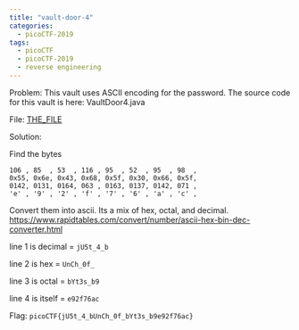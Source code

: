 ```yaml
---
title: "vault-door-4"
categories:
  - picoCTF-2019
tags:
  - picoCTF
  - picoCTF-2019
  - reverse engineering
---
```


Problem: This vault uses ASCII encoding for the password. The source code for this vault is here: VaultDoor4.java

File: [THE_FILE](https://github.com/Yorzaren/ctf/raw/master/picoCTF-2019/problem-files/vault-door-4.java "Download file")

Solution: 

Find the bytes
```
106 , 85  , 53  , 116 , 95  , 52  , 95  , 98  ,
0x55, 0x6e, 0x43, 0x68, 0x5f, 0x30, 0x66, 0x5f,
0142, 0131, 0164, 063 , 0163, 0137, 0142, 071 ,
'e' , '9' , '2' , 'f' , '7' , '6' , 'a' , 'c' ,
```
Convert them into ascii. Its a mix of hex, octal, and decimal. https://www.rapidtables.com/convert/number/ascii-hex-bin-dec-converter.html

line 1 is decimal = ```jU5t_4_b```

line 2 is hex = ```UnCh_0f_```

line 3 is octal = ```bYt3s_b9```

line 4 is itself = ```e92f76ac```

Flag: ```picoCTF{jU5t_4_bUnCh_0f_bYt3s_b9e92f76ac}```